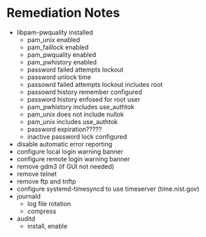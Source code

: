# Remediation Notes

- libpam-pwquality installed
  - pam_unix enabled
  - pam_faillock enabled
  - pam_pwquality enabled
  - pam_pwhistory enabled
  - password failed attempts lockout
  - password unlock time
  - passowrd failed attempts lockout includes root
  - passowrd history remember configured
  - password history enfosed for root user
  - pam_pwhistory includes use_authtok
  - pam_unix does not include nullok
  - pam_unix includes use_authtok
  - password expiration?????
  - inactive password lock configured
- disable automatic error reporting
- configure local login warning banner
- configure remote login warning banner
- remove gdm3 (if GUI not needed)
- remove telnet
- remove ftp and tnftp
- configure systemd-timesyncd to use timeserver (time.nist.gov)
- journald
  - log file rotation
  - compress
- auditd
  - install, enable

